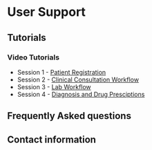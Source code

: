#  User Support

## Tutorials

### Video Tutorials

* Session 1 - [Patient Registration](https://youtu.be/jibRpFsEmuU?si=piQMEtujmNJFafPa)
* Session 2 - [Clinical Consultation Workflow](https://youtu.be/Kj9Y1XAOqDU?si=QiBWCLVTvaIuhqWJ)
* Session 3 - [Lab Workflow](https://youtu.be/bdpHGbUU0ZM?si=sl92KPqTqWFipf5z)
* Session 4 - [Diagnosis and Drug Presciptions](https://youtu.be/9ElmkEL9KGE?si=mZa-3nEv6tYnv_go)


## Frequently Asked questions

## Contact information


